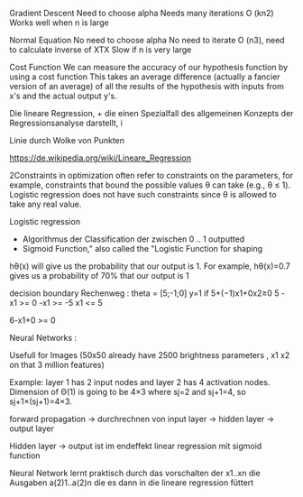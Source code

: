 Gradient Descent
Need to choose alpha
Needs many iterations
O (kn2)
Works well when n is large


Normal Equation
No need to choose alpha
No need to iterate
O (n3), need to calculate inverse of XTX
Slow if n is very large

Cost Function
We can measure the accuracy of our hypothesis function by using a cost function
 This takes an average difference (actually a fancier version of an average) of all the results of the hypothesis with inputs from x's and the actual output y's.


Die lineare Regression, +
die einen Spezialfall des allgemeinen Konzepts der Regressionsanalyse darstellt, i

Linie durch Wolke von Punkten

https://de.wikipedia.org/wiki/Lineare_Regression

2Constraints in optimization often refer to constraints on the parameters, for example, constraints that bound the possible values θ can take (e.g., θ ≤ 1). Logistic regression does not have such constraints since θ is allowed to take any real value.


Logistic regression
- Algorithmus der Classification der zwischen 0 .. 1 outputted
- Sigmoid Function," also called the "Logistic Function for shaping


hθ(x) will give us the probability that our output is 1. For example, hθ(x)=0.7 gives us a probability of 70% that our output is 1


decision boundary
Rechenweg :
theta = [5;-1;0]
y=1 if 5+(−1)x1+0x2≥0
5 - x1 >= 0
-x1 >= -5
x1 <= 5



6-x1+0 >= 0


Neural Networks :

Usefull for Images (50x50 already have 2500 brightness parameters , x1 x2 on that 3 million features)

Example: layer 1 has 2 input nodes and layer 2 has 4 activation nodes. Dimension of Θ(1) is going to be 4×3 where sj=2 and sj+1=4, so sj+1×(sj+1)=4×3.


forward propagation
-> durchrechnen von input layer -> hidden layer -> output layer

Hidden layer -> output ist im endeffekt linear regression mit sigmoid function

Neural Network lernt praktisch durch das vorschalten der x1..xn die Ausgaben a(2)1..a(2)n die es dann in die lineare regression füttert  
